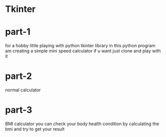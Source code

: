 # Tkinter
# part-1
for a hobby little playing with python tkinter library
in this python program am creating a simple mini speed calculator 
if u want just clone and play with it

# part-2
normal calculator

# part-3
BMI calculator
you can check your body health condition by calculating the bmi 
and try to get your result

